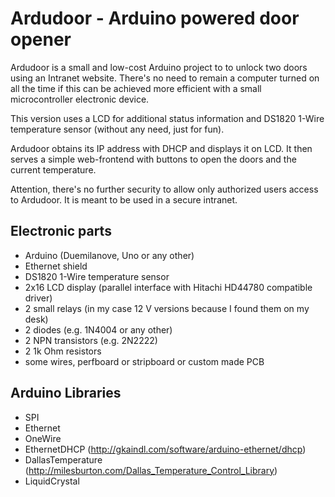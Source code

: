 Ardudoor - Arduino powered door opener
======================================

Ardudoor is a small and low-cost Arduino project to to unlock two doors using an Intranet website.
There's no need to remain a computer turned on all the time if this can be achieved more efficient with a small
microcontroller electronic device.

This version uses a LCD for additional status information and DS1820 1-Wire temperature sensor (without any need, just for fun).

Ardudoor obtains its IP address with DHCP and displays it on LCD. It then serves a simple web-frontend with buttons to open the doors and the current temperature.

Attention, there's no further security to allow only authorized users access to Ardudoor. It is meant to be used in a secure intranet.

Electronic parts
--------------------------------------
- Arduino (Duemilanove, Uno or any other)
- Ethernet shield
- DS1820 1-Wire temperature sensor
- 2x16 LCD display (parallel interface with Hitachi HD44780 compatible driver)
- 2 small relays (in my case 12 V versions because I found them on my desk)
- 2 diodes (e.g. 1N4004 or any other)
- 2 NPN transistors (e.g. 2N2222)
- 2 1k Ohm resistors
- some wires, perfboard or stripboard or custom made PCB

Arduino Libraries
---------------------------------------
- SPI
- Ethernet
- OneWire
- EthernetDHCP (http://gkaindl.com/software/arduino-ethernet/dhcp)
- DallasTemperature (http://milesburton.com/Dallas_Temperature_Control_Library)
- LiquidCrystal



